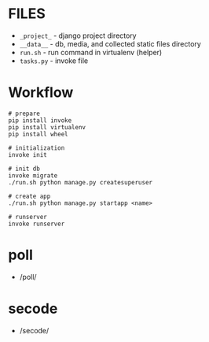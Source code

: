 # FILES

 - `_project_` - django project directory
 - `__data__` - db, media, and collected static files directory
 - `run.sh` - run command in virtualenv (helper)
 - `tasks.py` - invoke file

# Workflow

    # prepare
    pip install invoke
    pip install virtualenv
    pip install wheel

    # initialization
    invoke init

    # init db
    invoke migrate
    ./run.sh python manage.py createsuperuser

    # create app
    ./run.sh python manage.py startapp <name>

    # runserver
    invoke runserver


# poll

 - /poll/

# secode

 - /secode/
